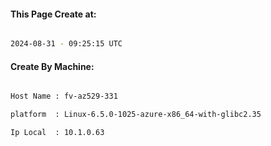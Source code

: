 
   
#### This Page Create at:

```bash

2024-08-31 - 09:25:15 UTC

```

#### Create By Machine:

```bash

Host Name : fv-az529-331

platform  : Linux-6.5.0-1025-azure-x86_64-with-glibc2.35

Ip Local  : 10.1.0.63

```

